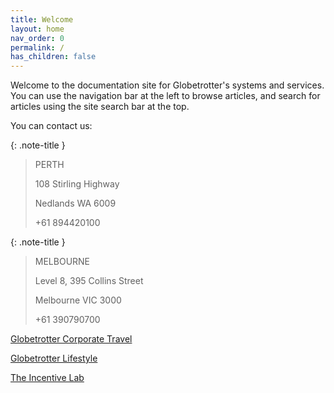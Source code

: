 ```yaml
---
title: Welcome
layout: home
nav_order: 0
permalink: /
has_children: false
---
```


Welcome to the documentation site for Globetrotter's systems and services. You can use the navigation bar at the left to browse articles, and search for articles using the site search bar at the top.

You can contact us:

{: .note-title }

> PERTH
>
> 108 Stirling Highway
>
> Nedlands WA 6009
>
> +61 894420100

{: .note-title }
> MELBOURNE
>
> Level 8, 395 Collins Street
> 
> Melbourne VIC 3000
>
> +61 390790700

<a href="https://globetrotter.com.au/">Globetrotter Corporate Travel</a>

<a href="https://globetrotterlife.com.au/">Globetrotter Lifestyle</a>

<a href="https://theincentivelab.com/">The Incentive Lab</a>

